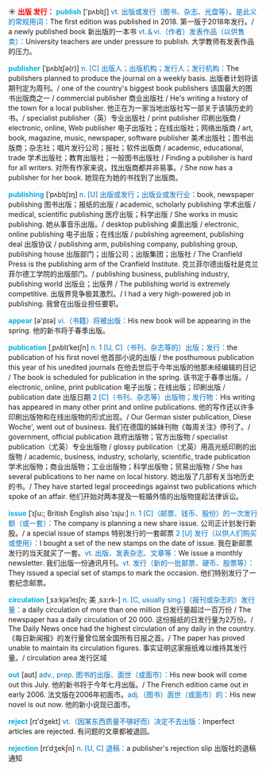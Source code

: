 ☀ <font color="red">**出版 发行：**</font>
<font color="sky blue">**publish**</font> ['pʌblɪʃ] 
<font color="#0070c0">vt. 出版或发行（图书、杂志、光盘等）。是此义的常规用词：</font>The first edition was published in 2018. 第一版于2018年发行。/ a newly published book 新出版的一本书 <font color="#0070c0">vt.＆vi.（作者）发表作品（以供售卖）：</font>University teachers are under pressure to publish. 大学教师有发表作品的压力。
           
<font color="sky blue">**publisher**</font> [ˈpʌblɪʃə(r)]
<font color="#0070c0">n. [C] 出版人；出版机构；发行人；发行机构：</font>The publishers planned to produce the journal on a weekly basis. 出版者计划将该期刊定为周刊。/ one of the country's biggest book publishers 该国最大的图书出版商之一 / commercial publisher 商业出版社 / He's writing a history of the town for a local publisher. 他正在为一家当地出版社写一部关于该镇历史的书。/ specialist publisher（英）专业出版社 / print publisher 印刷出版商 / electronic, online, Web publisher 电子出版社；在线出版社；网络出版商 / art, book, magazine, music, newspaper, software publisher 美术出版社；图书出版商；杂志社；唱片发行公司；报社；软件出版商 / academic, educational, trade 学术出版社；教育出版社；一般图书出版社 / Finding a publisher is hard for all writers. 对所有作家来说，找出版商都并非易事。/ She now has a publisher for her book. 她现在为她的书找到了出版商。

<font color="sky blue">**publishing**</font> [ˈpʌblɪʃɪŋ]
<font color="#0070c0">n. [U] 出版或发行；出版业或发行业：</font>book, newspaper publishing 图书出版；报纸的出版 / academic, scholarly publishing 学术出版 / medical, scientific publishing 医疗出版；科学出版 / She works in music publishing. 她从事音乐出版。/ desktop publishing 桌面出版 / electronic, online publishing 电子出版；在线出版 / publishing agreement, publishing deal 出版协议 / publishing arm, publishing company, publishing group, publishing house 出版部门；出版公司；出版集团；出版社 / The Cranfield Press is the publishing arm of the Cranfield Institute. 克兰菲尔德出版社是克兰菲尔德工学院的出版部门。/ publishing business, publishing industry, publishing world 出版业；出版界 / The publishing world is extremely competitive. 出版界竞争极其激烈。/ I had a very high-powered job in publishing. 我曾在出版业担任要职。

<font color="sky blue">**appear**</font> [ə'pɪə] 
<font color="#0070c0">vi.（书籍）将被出版：</font>His new book will be appearing in the spring. 他的新书将于春季出版。
                      
<font color="sky blue">**publication**</font> [ˌpʌblɪˈkeɪʃn]
<font color="#0070c0">n. 1 [U, C]（书刊、杂志等的）出版；发行：</font>the publication of his first novel 他首部小说的出版 / the posthumous publication this year of his unedited journals 在他去世后于今年出版的他那未经编辑的日记 / The book is scheduled for publication in the spring. 该书定于春季出版。/ electronic, online, print publication 电子出版；在线出版；印刷出版 / publication date 出版日期 <font color="#0070c0">2 [C]（书刊、杂志等）出版物；发行物：</font>His writing has appeared in many other print and online publications. 他的写作还以许多印刷出版物和在线出版物的形式出现。/ Our German sister publication, Diese Woche', went out of business. 我们在德国的姊妹刊物《每周关注》停刊了。/ government, official publication 政府出版物；官方出版物 / specialist publication（尤英）专业出版物 / glossy publication（尤英）用高光纸印刷的出版物 / academic, business, industry, scholarly, scientific, trade publication 学术出版物；商业出版物；工业出版物；科学出版物；贸易出版物 / She has several publications to her name on local history. 她出版了几部有关当地历史的书。/ They have started legal proceedings against two publications which spoke of an affair. 他们开始对两本提及一桩婚外情的出版物提起法律诉讼。

<font color="sky blue">**issue**</font> [ˈɪʃu:; British English also ˈɪsju:]
<font color="#0070c0">n. 1 [C]（邮票、钱币、股份）的一次发行额（或一套）：</font>The company is planning a new share issue. 公司正计划发行新股。/ a special issue of stamps 特别发行的一套邮票 <font color="#0070c0">2 [U] 发行（以供人们购买或使用）：</font>I bought a set of the new stamps on the date of issue. 我在新邮票发行的当天就买了一套。<font color="#0070c0">vt. 出版、发表杂志、文章等：</font>We issue a monthly newsletter. 我们出版一份通讯月刊。<font color="#0070c0">vt. 发行（新的一批邮票、硬币、股票等）：</font>They issued a special set of stamps to mark the occasion. 他们特别发行了一套纪念邮票。
           
<font color="sky blue">**circulation**</font> [ˌsɜ:kjəˈleɪʃn; 美 ˌsɜ:rk-]
<font color="#0070c0">n. [C, usually sing.]（报刊或杂志的）发行量：</font>a daily circulation of more than one million 日发行量超过一百万份 / The newspaper has a daily circulation of 20 000. 这份报纸的日发行量为2万份。/ The Daily News once had the highest circulation of any daily in the country.《每日新闻报》的发行量曾位居全国所有日报之首。/ The paper has proved unable to maintain its circulation figures. 事实证明这家报纸难以维持其发行量。/ circulation area 发行区域

<font color="sky blue">**out**</font> [aʊt] 
<font color="#0070c0">adv., prep. 图书的出版、面世（或面市）：</font>His new book will come out this July. 他的新书将于今年七月出版。/ The French edition came out in early 2006. 法文版在2006年初面市。<font color="#0070c0">adj.（图书）面世（或面市）的：</font>His new novel is out now. 他的新小说现已面市。

<font color="sky blue">**reject**</font> [rɪ'dӡekt] 
<font color="#0070c0">vt.（因某东西质量不够好而）决定不去出版：</font>Imperfect articles are rejected. 有问题的文章都被退回。
           
<font color="sky blue">**rejection**</font> [rɪˈdʒekʃn]
<font color="#0070c0">n. [U, C] 退稿：</font>a publisher's rejection slip 出版社的退稿通知